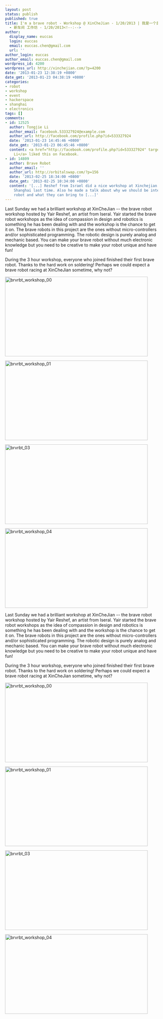 ```yaml
---
layout: post
status: publish
published: true
title: I'm a brave robot - Workshop @ XinCheJian - 1/20/2013 | 我是一个勇敢的机器人
  - 新车间 工作坊 - 1/20/2013<!--:-->
author:
  display_name: euccas
  login: euccas
  email: euccas.chen@gmail.com
  url: ''
author_login: euccas
author_email: euccas.chen@gmail.com
wordpress_id: 4200
wordpress_url: http://xinchejian.com/?p=4200
date: '2013-01-23 12:38:19 +0800'
date_gmt: '2013-01-23 04:38:19 +0800'
categories:
- robot
- workshop
- event
- hackerspace
- shanghai
- electronics
tags: []
comments:
- id: 12525
  author: Tongjie Li
  author_email: facebook.533327924@example.com
  author_url: http://facebook.com/profile.php?id=533327924
  date: '2013-01-23 14:45:46 +0800'
  date_gmt: '2013-01-23 06:45:46 +0800'
  content: <a href="http://facebook.com/profile.php?id=533327924" target="_blank">Tongjie
    Li</a> liked this on Facebook.
- id: 14809
  author: Brave Robot
  author_email: ''
  author_url: http://orbitalswap.com/?p=156
  date: '2013-02-25 18:34:00 +0800'
  date_gmt: '2013-02-25 10:34:00 +0800'
  content: '[...] Reshef from Israel did a nice workshop at Xinchejian hackerspace
    Shanghai last time. Also he made a talk about why we should be interested to build
    robot and what they can bring to [...]'
---
```

<p><!--:en-->Last Sunday we had a brilliant workshop at XinCheJian -- the brave robot workshop hosted by Yair Reshef, an artist from Iseral. Yair started the brave robot workshops as the idea of compassion in design and robotics is something he has been dealing with and the workshop is the chance to get it on. The brave robots in this project are the ones without micro-controllers and/or sophisticated programming. The robotic design is purely analog and mechanic based. You can make your brave robot without much electronic knowledge but you need to be creative to make your robot unique and have fun!</p>
<p>During the 3 hour workshop, everyone who joined finished their first brave robot. Thanks to the hard work on soldering! Perhaps we could expect a brave robot racing at XinCheJian sometime, why not?</p>
<p><a href="http://xinchejian.com/2013/01/23/im-a-brave-robot-workshop-xinchejian-1202013/vukgkwo/" rel="attachment wp-att-4201"><img src="http://xinchejian.com/wp-content/uploads/2013/01/vUKGkwO-600x335.jpg" alt="brvrbt_workshop_00" width="470" height="262" class="alignnone size-large wp-image-4201" /></a></p>
<p><a href="http://xinchejian.com/2013/01/23/im-a-brave-robot-workshop-xinchejian-1202013/l4iqazzh/" rel="attachment wp-att-4202"><img src="http://xinchejian.com/wp-content/uploads/2013/01/L4IqAZzh-600x335.jpg" alt="brvrbt_workshop_01" width="470" height="262" class="alignnone size-medium wp-image-4202" /></a></p>
<p><a href="http://xinchejian.com/2013/01/23/im-a-brave-robot-workshop-xinchejian-1202013/2kynfjwh/" rel="attachment wp-att-4205"><img src="http://xinchejian.com/wp-content/uploads/2013/01/2kYNFjwh-600x335.jpg" alt="brvrbt_03" width="470" height="262" class="alignnone size-medium wp-image-4205" /></a></p>
<p><a href="http://xinchejian.com/2013/01/23/im-a-brave-robot-workshop-xinchejian-1202013/tt8ylith/" rel="attachment wp-att-4211"><img src="http://xinchejian.com/wp-content/uploads/2013/01/Tt8yliTh-600x335.jpg" alt="brvrbt_workshop_04" width="470" height="262" class="alignnone size-large wp-image-4211" /></a></p>
<p><!--:--></p>
<p><!--:zh-->Last Sunday we had a brilliant workshop at XinCheJian -- the brave robot workshop hosted by Yair Reshef, an artist from Iseral. Yair started the brave robot workshops as the idea of compassion in design and robotics is something he has been dealing with and the workshop is the chance to get it on. The brave robots in this project are the ones without micro-controllers and/or sophisticated programming. The robotic design is purely analog and mechanic based. You can make your brave robot without much electronic knowledge but you need to be creative to make your robot unique and have fun!</p>
<p>During the 3 hour workshop, everyone who joined finished their first brave robot. Thanks to the hard work on soldering! Perhaps we could expect a brave robot racing at XinCheJian sometime, why not?</p>
<p><a href="http://xinchejian.com/2013/01/23/im-a-brave-robot-workshop-xinchejian-1202013/vukgkwo/" rel="attachment wp-att-4201"><img src="http://xinchejian.com/wp-content/uploads/2013/01/vUKGkwO-600x335.jpg" alt="brvrbt_workshop_00" width="470" height="262" class="alignnone size-large wp-image-4201" /></a></p>
<p><a href="http://xinchejian.com/2013/01/23/im-a-brave-robot-workshop-xinchejian-1202013/l4iqazzh/" rel="attachment wp-att-4202"><img src="http://xinchejian.com/wp-content/uploads/2013/01/L4IqAZzh-600x335.jpg" alt="brvrbt_workshop_01" width="470" height="262" class="alignnone size-medium wp-image-4202" /></a></p>
<p><a href="http://xinchejian.com/2013/01/23/im-a-brave-robot-workshop-xinchejian-1202013/2kynfjwh/" rel="attachment wp-att-4205"><img src="http://xinchejian.com/wp-content/uploads/2013/01/2kYNFjwh-600x335.jpg" alt="brvrbt_03" width="470" height="262" class="alignnone size-medium wp-image-4205" /></a></p>
<p><a href="http://xinchejian.com/2013/01/23/im-a-brave-robot-workshop-xinchejian-1202013/tt8ylith/" rel="attachment wp-att-4211"><img src="http://xinchejian.com/wp-content/uploads/2013/01/Tt8yliTh-600x335.jpg" alt="brvrbt_workshop_04" width="470" height="262" class="alignnone size-large wp-image-4211" /></a></p>
<p><!--:--></p>
